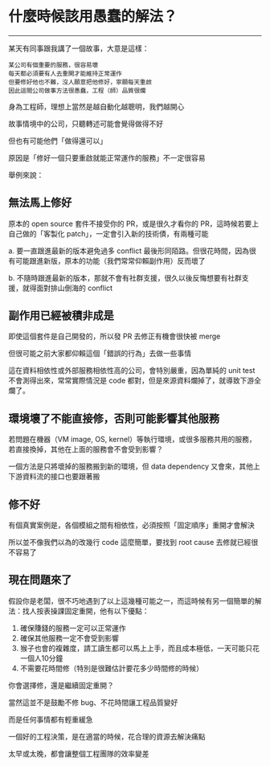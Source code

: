 # 什麼時候該用愚蠢的解法？

####

---

某天有同事跟我講了一個故事，大意是這樣：

```
某公司有個重要的服務，很容易壞
每天都必須要有人去重開才能維持正常運作
但要修好他也不難，沒人願意把他修好，寧願每天重啟
因此這間公司做事方法很愚蠢，工程（師）品質很爛
```

身為工程師，理想上當然是越自動化越聰明，我們越開心

故事情境中的公司，只聽轉述可能會覺得做得不好

但也有可能他們「做得還可以」

原因是「修好一個只要重啟就能正常運作的服務」不一定很容易

舉例來說：

## 無法馬上修好

  原本的 open source 套件不接受你的 PR，或是很久才看你的 PR，這時候若要上自己做的「客製化 patch」，一定會引入新的技術債，有兩種可能

  a. 要一直跟進最新的版本避免過多 conflict 最後形同陌路。但很花時間，因為很有可能跟進新版，原本的功能（我們常常仰賴副作用）反而壞了

  b. 不隨時跟進最新的版本，那就不會有社群支援，很久以後反悔想要有社群支援，就得面對排山倒海的 conflict

## 副作用已經被積非成是

  即使這個套件是自己開發的，所以發 PR 去修正有機會很快被 merge

  但很可能之前大家都仰賴這個「錯誤的行為」去做一些事情

  這在資料相依性或外部服務相依性高的公司，會特別嚴重，因為單純的 unit test 不會測得出來，常常實際情況是 code 都對，但是來源資料爛掉了，就導致下游全爛了。

## 環境壞了不能直接修，否則可能影響其他服務

  若問題在機器（VM image, OS, kernel）等執行環境，或很多服務共用的服務，若直接換掉，其他在上面的服務會不會受到影響？

  一個方法是只將壞掉的服務搬到新的環境，但 data dependency 又會來，其他上下游資料流的接口也要跟著搬

## 修不好

  有個真實案例是，各個模組之間有相依性，必須按照「固定順序」重開才會解決

  所以並不像我們以為的改幾行 code 這麼簡單，要找到 root cause 去修就已經很不容易了

## 現在問題來了

假設你是老闆，很不巧地遇到了以上這幾種可能之一，而這時候有另一個簡單的解法：找人按表操課固定重開，他有以下優點：

1. 確保賺錢的服務一定可以正常運作
2. 確保其他服務一定不會受到影響
3. 猴子也會的複雜度，請工讀生都可以馬上上手，而且成本極低，一天可能只花一個人10分鐘
4. 不需要花時間修（特別是很難估計要花多少時間修的時候）

你會選擇修，還是繼續固定重開？

當然這並不是鼓勵不修 bug、不花時間讓工程品質變好

而是任何事情都有輕重緩急

一個好的工程決策，是在適當的時候，花合理的資源去解決痛點

太早或太晚，都會讓整個工程團隊的效率變差